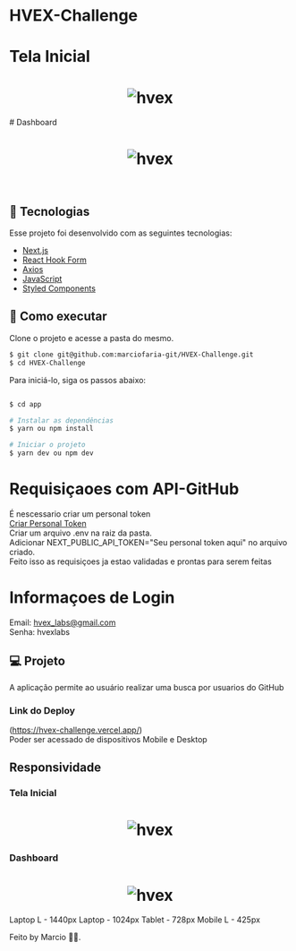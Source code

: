 # HVEX-Challenge

# Tela Inicial
<h1 align="center">
    <img alt="hvex" src="https://s7.gifyu.com/images/login449c9d3f3c74f1f4.gif" />
</h1>
# Dashboard
<h1 align="center">
    <img alt="hvex" src="https://s7.gifyu.com/images/dashboardec18b24c10b27ccd.gif" />
</h1>
<br>

## 🧪 Tecnologias

Esse projeto foi desenvolvido com as seguintes tecnologias:

- [Next.js](https://nextjs.org/)
- [React Hook Form](https://react-hook-form.com/)
- [Axios](https://axios-http.com/docs/intro)
- [JavaScript](https://developer.mozilla.org/pt-BR/docs/Web/JavaScript)
- [Styled Components](https://styled-components.com/docs)

## 🚀 Como executar

Clone o projeto e acesse a pasta do mesmo.

```bash
$ git clone git@github.com:marciofaria-git/HVEX-Challenge.git
$ cd HVEX-Challenge
```

Para iniciá-lo, siga os passos abaixo:
```bash

$ cd app

# Instalar as dependências
$ yarn ou npm install

# Iniciar o projeto
$ yarn dev ou npm dev
```
# Requisiçaoes com API-GitHub
É nescessario criar um personal token <br />
[Criar Personal Token](https://docs.github.com/pt/authentication/keeping-your-account-and-data-secure/creating-a-personal-access-token)<br />
Criar um arquivo .env na raiz da pasta.<br />
Adicionar NEXT_PUBLIC_API_TOKEN="Seu personal token aqui" no arquivo criado.<br />
Feito isso as requisiçoes ja estao validadas e prontas para serem feitas

# Informaçoes de Login
Email: hvex_labs@gmail.com <br/>
Senha: hvexlabs

## 💻 Projeto

A aplicação permite ao usuário realizar uma busca por usuarios do GitHub

### Link do Deploy
(https://hvex-challenge.vercel.app/)<br/>
Poder ser acessado de dispositivos Mobile e Desktop


## Responsividade

### Tela Inicial
<h1 align="center">
    <img alt="hvex" src="https://s7.gifyu.com/images/resLoginbdf9e43719c3c6a7.gif" />
</h1>

### Dashboard
<h1 align="center">
    <img alt="hvex" src="https://media4.giphy.com/media/znVmXimkuC5jMfuUa3/giphy.gif?cid=790b7611111c15cc14376d29f1cc8b9302a4439c12427aac&rid=giphy.gif&ct=g" />
</h1>



Laptop L - 1440px
Laptop - 1024px
Tablet - 728px
Mobile L - 425px


Feito by Marcio 🧑‍💻.

